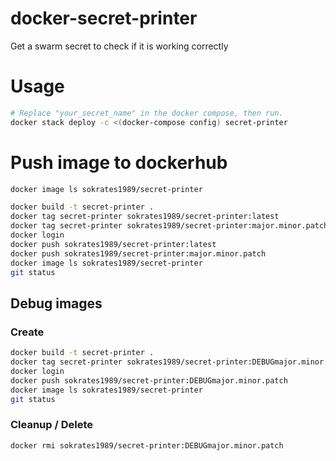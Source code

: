#  docker-secret-printer
Get a swarm secret to check if it is working correctly


# Usage

```bash
# Replace "your_secret_name" in the docker compose, then run.
docker stack deploy -c <(docker-compose config) secret-printer
```


# Push image to dockerhub

```bash
docker image ls sokrates1989/secret-printer
```

```bash
docker build -t secret-printer .
docker tag secret-printer sokrates1989/secret-printer:latest
docker tag secret-printer sokrates1989/secret-printer:major.minor.patch
docker login
docker push sokrates1989/secret-printer:latest
docker push sokrates1989/secret-printer:major.minor.patch
docker image ls sokrates1989/secret-printer
git status

```

## Debug images

### Create

```bash
docker build -t secret-printer .
docker tag secret-printer sokrates1989/secret-printer:DEBUGmajor.minor.patch
docker login
docker push sokrates1989/secret-printer:DEBUGmajor.minor.patch
docker image ls sokrates1989/secret-printer
git status

```
### Cleanup / Delete
```bash
docker rmi sokrates1989/secret-printer:DEBUGmajor.minor.patch
```